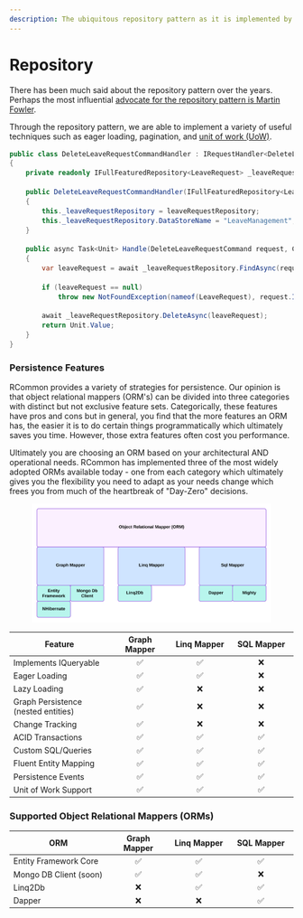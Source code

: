 ```yaml
---
description: The ubiquitous repository pattern as it is implemented by RCommon.
---
```


# Repository

There has been much said about the repository pattern over the years. Perhaps the most influential [advocate for the repository pattern is Martin Fowler](https://www.martinfowler.com/eaaCatalog/repository.html).&#x20;

Through the repository pattern, we are able to implement a variety of useful techniques such as eager loading, pagination, and [unit of work (UoW)](unit-of-work.md).&#x20;

```csharp
public class DeleteLeaveRequestCommandHandler : IRequestHandler<DeleteLeaveRequestCommand>
{
    private readonly IFullFeaturedRepository<LeaveRequest> _leaveRequestRepository;

    public DeleteLeaveRequestCommandHandler(IFullFeaturedRepository<LeaveRequest> leaveRequestRepository)
    {
        this._leaveRequestRepository = leaveRequestRepository;
        this._leaveRequestRepository.DataStoreName = "LeaveManagement";
    }

    public async Task<Unit> Handle(DeleteLeaveRequestCommand request, CancellationToken cancellationToken)
    {
        var leaveRequest = await _leaveRequestRepository.FindAsync(request.Id);

        if (leaveRequest == null)
            throw new NotFoundException(nameof(LeaveRequest), request.Id);

        await _leaveRequestRepository.DeleteAsync(leaveRequest);
        return Unit.Value;
    }
}
```

&#x20;

### Persistence Features

RCommon provides a variety of strategies for persistence. Our opinion is that object relational mappers (ORM's) can be divided into three categories with distinct but not exclusive feature sets. Categorically, these features have pros and cons but in general, you find that the more features an ORM has, the easier it is to do certain things programmatically which ultimately saves you time. However, those extra features often cost you performance.&#x20;

Ultimately you are choosing an ORM based on your architectural AND operational needs. RCommon has implemented three of the most widely adopted ORMs available today - one from each category which ultimately gives you the flexibility you need to adapt as your needs change which frees you from much of the heartbreak of "Day-Zero" decisions.&#x20;

<figure><img src="../../../.gitbook/assets/RCommon - ORM Classifications.svg" alt=""><figcaption></figcaption></figure>

<table><thead><tr><th width="269">Feature</th><th width="152" align="center">Graph Mapper</th><th width="138" align="center">Linq Mapper</th><th width="165" align="center">SQL Mapper</th></tr></thead><tbody><tr><td>Implements IQueryable</td><td align="center"><span data-gb-custom-inline data-tag="emoji" data-code="2705">✅</span></td><td align="center"><span data-gb-custom-inline data-tag="emoji" data-code="2705">✅</span></td><td align="center"><span data-gb-custom-inline data-tag="emoji" data-code="274c">❌</span></td></tr><tr><td>Eager Loading</td><td align="center"><span data-gb-custom-inline data-tag="emoji" data-code="2705">✅</span></td><td align="center"><span data-gb-custom-inline data-tag="emoji" data-code="2705">✅</span></td><td align="center"><span data-gb-custom-inline data-tag="emoji" data-code="274c">❌</span></td></tr><tr><td>Lazy Loading</td><td align="center"><span data-gb-custom-inline data-tag="emoji" data-code="2705">✅</span></td><td align="center"><span data-gb-custom-inline data-tag="emoji" data-code="274c">❌</span></td><td align="center"><span data-gb-custom-inline data-tag="emoji" data-code="274c">❌</span></td></tr><tr><td>Graph Persistence (nested entities)</td><td align="center"><span data-gb-custom-inline data-tag="emoji" data-code="2705">✅</span></td><td align="center"><span data-gb-custom-inline data-tag="emoji" data-code="274c">❌</span></td><td align="center"><span data-gb-custom-inline data-tag="emoji" data-code="274c">❌</span></td></tr><tr><td>Change Tracking</td><td align="center"><span data-gb-custom-inline data-tag="emoji" data-code="2705">✅</span></td><td align="center"><span data-gb-custom-inline data-tag="emoji" data-code="274c">❌</span></td><td align="center"><span data-gb-custom-inline data-tag="emoji" data-code="274c">❌</span></td></tr><tr><td>ACID Transactions</td><td align="center"><span data-gb-custom-inline data-tag="emoji" data-code="2705">✅</span></td><td align="center"><span data-gb-custom-inline data-tag="emoji" data-code="2705">✅</span></td><td align="center"><span data-gb-custom-inline data-tag="emoji" data-code="2705">✅</span></td></tr><tr><td>Custom SQL/Queries</td><td align="center"><span data-gb-custom-inline data-tag="emoji" data-code="2705">✅</span></td><td align="center"><span data-gb-custom-inline data-tag="emoji" data-code="2705">✅</span></td><td align="center"><span data-gb-custom-inline data-tag="emoji" data-code="2705">✅</span></td></tr><tr><td>Fluent Entity Mapping</td><td align="center"><span data-gb-custom-inline data-tag="emoji" data-code="2705">✅</span></td><td align="center"><span data-gb-custom-inline data-tag="emoji" data-code="2705">✅</span></td><td align="center"><span data-gb-custom-inline data-tag="emoji" data-code="2705">✅</span></td></tr><tr><td>Persistence Events</td><td align="center"><span data-gb-custom-inline data-tag="emoji" data-code="2705">✅</span></td><td align="center"><span data-gb-custom-inline data-tag="emoji" data-code="2705">✅</span></td><td align="center"><span data-gb-custom-inline data-tag="emoji" data-code="2705">✅</span></td></tr><tr><td>Unit of Work Support</td><td align="center"><span data-gb-custom-inline data-tag="emoji" data-code="2705">✅</span></td><td align="center"><span data-gb-custom-inline data-tag="emoji" data-code="2705">✅</span></td><td align="center"><span data-gb-custom-inline data-tag="emoji" data-code="2705">✅</span></td></tr></tbody></table>



### Supported Object Relational Mappers (ORMs)

<table><thead><tr><th width="269">ORM</th><th width="152" align="center">Graph Mapper</th><th width="138" align="center">Linq Mapper</th><th width="165" align="center">SQL Mapper</th></tr></thead><tbody><tr><td>Entity Framework Core</td><td align="center"><span data-gb-custom-inline data-tag="emoji" data-code="2705">✅</span></td><td align="center"><span data-gb-custom-inline data-tag="emoji" data-code="2705">✅</span></td><td align="center"><span data-gb-custom-inline data-tag="emoji" data-code="2705">✅</span></td></tr><tr><td>Mongo DB Client (soon)</td><td align="center"><span data-gb-custom-inline data-tag="emoji" data-code="2705">✅</span></td><td align="center"><span data-gb-custom-inline data-tag="emoji" data-code="2705">✅</span></td><td align="center"><span data-gb-custom-inline data-tag="emoji" data-code="274c">❌</span></td></tr><tr><td>Linq2Db</td><td align="center"><span data-gb-custom-inline data-tag="emoji" data-code="274c">❌</span></td><td align="center"><span data-gb-custom-inline data-tag="emoji" data-code="2705">✅</span></td><td align="center"><span data-gb-custom-inline data-tag="emoji" data-code="2705">✅</span></td></tr><tr><td>Dapper</td><td align="center"><span data-gb-custom-inline data-tag="emoji" data-code="274c">❌</span></td><td align="center"><span data-gb-custom-inline data-tag="emoji" data-code="274c">❌</span></td><td align="center"><span data-gb-custom-inline data-tag="emoji" data-code="2705">✅</span></td></tr></tbody></table>

